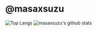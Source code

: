 # @masaxsuzu

![Top Langs](https://github-readme-stats.vercel.app/api/top-langs/?username=masaxsuzu&hide=html)
![masaxsuzu's github stats](https://github-readme-stats.vercel.app/api?username=masaxsuzu&show_icons=true&count_private=true&line_height=40)
